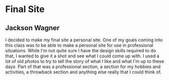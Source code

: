 # Final Site

## Jackson Wagner

I decided to make my final site a personal site. One of my goals coming into this class was to be able to make a personal site for use in professional situations. While I'm not quite sure I have the design skills required to do that, I wanted to give it a shot and see what I could come up with. I used a lot of old photos to try to tell the story of what I like and what I'm up to these days. Part of that was a professional section, a section for my hobbies and activities, a throwback section and anything else really that I could think of. 
